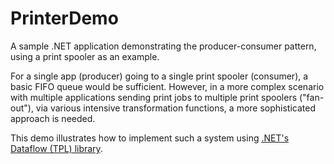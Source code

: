 # PrinterDemo
A sample .NET application demonstrating the producer-consumer pattern, using a print spooler as an example.

For a single app (producer) going to a single print spooler (consumer), a basic FIFO queue would be sufficient. However, in a more complex scenario with multiple applications sending print jobs to multiple print spoolers ("fan-out"), via various intensive transformation functions, a more sophisticated approach is needed.

This demo illustrates how to implement such a system using [.NET's Dataflow (TPL) library](https://learn.microsoft.com/en-us/dotnet/standard/parallel-programming/dataflow-task-parallel-library).